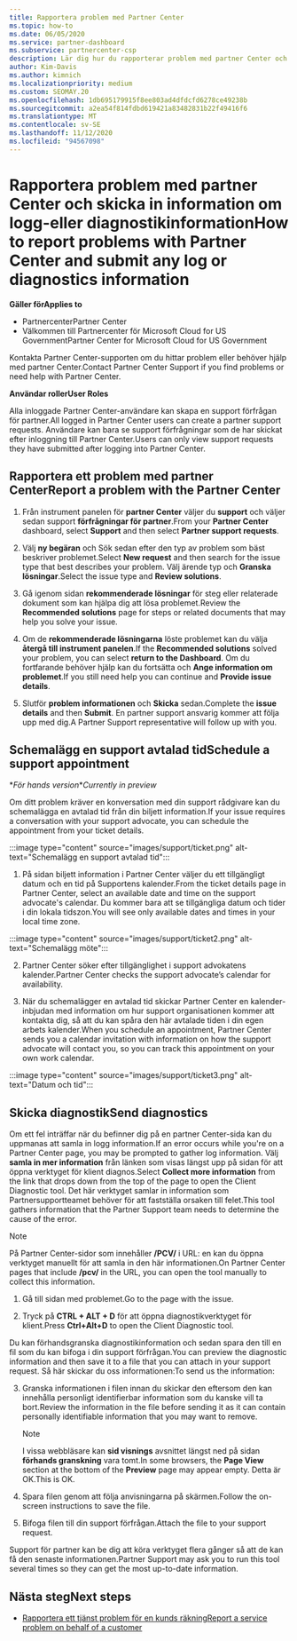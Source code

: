 ```yaml
---
title: Rapportera problem med Partner Center
ms.topic: how-to
ms.date: 06/05/2020
ms.service: partner-dashboard
ms.subservice: partnercenter-csp
description: Lär dig hur du rapporterar problem med partner Center och hur du samlar in diagnostisk information för partner support teamet.
author: Kim-Davis
ms.author: kimnich
ms.localizationpriority: medium
ms.custom: SEOMAY.20
ms.openlocfilehash: 1db695179915f8ee803ad4dfdcfd6278ce49238b
ms.sourcegitcommit: a2ea54f814fdbd619421a83482831b22f49416f6
ms.translationtype: MT
ms.contentlocale: sv-SE
ms.lasthandoff: 11/12/2020
ms.locfileid: "94567098"
---
```

# <a name="how-to-report-problems-with-partner-center-and-submit-any-log-or-diagnostics-information"></a><span data-ttu-id="11066-103">Rapportera problem med partner Center och skicka in information om logg-eller diagnostikinformation</span><span class="sxs-lookup"><span data-stu-id="11066-103">How to report problems with Partner Center and submit any log or diagnostics information</span></span>

<span data-ttu-id="11066-104">**Gäller för**</span><span class="sxs-lookup"><span data-stu-id="11066-104">**Applies to**</span></span>

- <span data-ttu-id="11066-105">Partnercenter</span><span class="sxs-lookup"><span data-stu-id="11066-105">Partner Center</span></span>
- <span data-ttu-id="11066-106">Välkommen till Partnercenter för Microsoft Cloud for US Government</span><span class="sxs-lookup"><span data-stu-id="11066-106">Partner Center for Microsoft Cloud for US Government</span></span>

<span data-ttu-id="11066-107">Kontakta Partner Center-supporten om du hittar problem eller behöver hjälp med partner Center.</span><span class="sxs-lookup"><span data-stu-id="11066-107">Contact Partner Center Support if you find problems or need help with Partner Center.</span></span>

<span data-ttu-id="11066-108">**Användar roller**</span><span class="sxs-lookup"><span data-stu-id="11066-108">**User Roles**</span></span>

<span data-ttu-id="11066-109">Alla inloggade Partner Center-användare kan skapa en support förfrågan för partner.</span><span class="sxs-lookup"><span data-stu-id="11066-109">All logged in Partner Center users can create a partner support requests.</span></span> <span data-ttu-id="11066-110">Användare kan bara se support förfrågningar som de har skickat efter inloggning till Partner Center.</span><span class="sxs-lookup"><span data-stu-id="11066-110">Users can only view support requests they have submitted after logging into Partner Center.</span></span>

## <a name="report-a-problem-with-the-partner-center"></a><span data-ttu-id="11066-111">Rapportera ett problem med partner Center</span><span class="sxs-lookup"><span data-stu-id="11066-111">Report a problem with the Partner Center</span></span>

1. <span data-ttu-id="11066-112">Från instrument panelen för **partner Center** väljer du **support** och väljer sedan support **förfrågningar för partner**.</span><span class="sxs-lookup"><span data-stu-id="11066-112">From your **Partner Center** dashboard, select **Support** and then select **Partner support requests**.</span></span>

2. <span data-ttu-id="11066-113">Välj **ny begäran** och Sök sedan efter den typ av problem som bäst beskriver problemet.</span><span class="sxs-lookup"><span data-stu-id="11066-113">Select **New request** and then search for the issue type that best describes your problem.</span></span> <span data-ttu-id="11066-114">Välj ärende typ och **Granska lösningar**.</span><span class="sxs-lookup"><span data-stu-id="11066-114">Select the issue type and **Review solutions**.</span></span>

3. <span data-ttu-id="11066-115">Gå igenom sidan **rekommenderade lösningar** för steg eller relaterade dokument som kan hjälpa dig att lösa problemet.</span><span class="sxs-lookup"><span data-stu-id="11066-115">Review the **Recommended solutions** page for steps or related documents that may help you solve your issue.</span></span>

4. <span data-ttu-id="11066-116">Om de **rekommenderade lösningarna** löste problemet kan du välja **återgå till instrument panelen**.</span><span class="sxs-lookup"><span data-stu-id="11066-116">If the **Recommended solutions** solved your problem, you can select **return to the Dashboard**.</span></span> <span data-ttu-id="11066-117">Om du fortfarande behöver hjälp kan du fortsätta och **Ange information om problemet**.</span><span class="sxs-lookup"><span data-stu-id="11066-117">If you still need help you can continue and **Provide issue details**.</span></span>

5. <span data-ttu-id="11066-118">Slutför **problem informationen** och **Skicka** sedan.</span><span class="sxs-lookup"><span data-stu-id="11066-118">Complete the **issue details** and then **Submit**.</span></span> <span data-ttu-id="11066-119">En partner support ansvarig kommer att följa upp med dig.</span><span class="sxs-lookup"><span data-stu-id="11066-119">A Partner Support representative will follow up with you.</span></span>

## <a name="schedule-a-support-appointment"></a><span data-ttu-id="11066-120">Schemalägg en support avtalad tid</span><span class="sxs-lookup"><span data-stu-id="11066-120">Schedule a support appointment</span></span> 

<span data-ttu-id="11066-121">\**För hands version*</span><span class="sxs-lookup"><span data-stu-id="11066-121">\**Currently in preview*</span></span>

<span data-ttu-id="11066-122">Om ditt problem kräver en konversation med din support rådgivare kan du schemalägga en avtalad tid från din biljett information.</span><span class="sxs-lookup"><span data-stu-id="11066-122">If your issue requires a conversation with your support advocate, you can schedule the appointment from your ticket details.</span></span>

:::image type="content" source="images/support/ticket.png" alt-text="Schemalägg en support avtalad tid":::

1.  <span data-ttu-id="11066-124">På sidan biljett information i Partner Center väljer du ett tillgängligt datum och en tid på Supportens kalender.</span><span class="sxs-lookup"><span data-stu-id="11066-124">From the ticket details page in Partner Center, select an available date and time on the support advocate's calendar.</span></span> <span data-ttu-id="11066-125">Du kommer bara att se tillgängliga datum och tider i din lokala tidszon.</span><span class="sxs-lookup"><span data-stu-id="11066-125">You will see only available dates and times in your local time zone.</span></span>

:::image type="content" source="images/support/ticket2.png" alt-text="Schemalägg möte":::

2. <span data-ttu-id="11066-127">Partner Center söker efter tillgänglighet i support advokatens kalender.</span><span class="sxs-lookup"><span data-stu-id="11066-127">Partner Center checks the support advocate’s  calendar for availability.</span></span>

1. <span data-ttu-id="11066-128">När du schemalägger en avtalad tid skickar Partner Center en kalender-inbjudan med information om hur support organisationen kommer att kontakta dig, så att du kan spåra den här avtalade tiden i din egen arbets kalender.</span><span class="sxs-lookup"><span data-stu-id="11066-128">When you schedule an appointment, Partner Center sends you a calendar invitation with information on how the support advocate will contact you, so you can track this appointment on your own work calendar.</span></span>

:::image type="content" source="images/support/ticket3.png" alt-text="Datum och tid":::

## <a name="send-diagnostics"></a><span data-ttu-id="11066-130">Skicka diagnostik</span><span class="sxs-lookup"><span data-stu-id="11066-130">Send diagnostics</span></span>

<span data-ttu-id="11066-131">Om ett fel inträffar när du befinner dig på en partner Center-sida kan du uppmanas att samla in logg information.</span><span class="sxs-lookup"><span data-stu-id="11066-131">If an error occurs while you're on a Partner Center page, you may be prompted to gather log information.</span></span> <span data-ttu-id="11066-132">Välj **samla in mer information** från länken som visas längst upp på sidan för att öppna verktyget för klient diagnos.</span><span class="sxs-lookup"><span data-stu-id="11066-132">Select **Collect more information** from the link that drops down from the top of the page to open the Client Diagnostic tool.</span></span> <span data-ttu-id="11066-133">Det här verktyget samlar in information som Partnersupportteamet behöver för att fastställa orsaken till felet.</span><span class="sxs-lookup"><span data-stu-id="11066-133">This tool gathers information that the Partner Support team needs to determine the cause of the error.</span></span> 

>[!NOTE]
><span data-ttu-id="11066-134">På Partner Center-sidor som innehåller **/PCV/** i URL: en kan du öppna verktyget manuellt för att samla in den här informationen.</span><span class="sxs-lookup"><span data-stu-id="11066-134">On Partner Center pages that include **/pcv/** in the URL, you can open the tool manually to collect this information.</span></span>

1. <span data-ttu-id="11066-135">Gå till sidan med problemet.</span><span class="sxs-lookup"><span data-stu-id="11066-135">Go to the page with the issue.</span></span>

2. <span data-ttu-id="11066-136">Tryck på **CTRL + ALT + D** för att öppna diagnostikverktyget för klient.</span><span class="sxs-lookup"><span data-stu-id="11066-136">Press **Ctrl+Alt+D** to open the Client Diagnostic tool.</span></span>

<span data-ttu-id="11066-137">Du kan förhandsgranska diagnostikinformation och sedan spara den till en fil som du kan bifoga i din support förfrågan.</span><span class="sxs-lookup"><span data-stu-id="11066-137">You can preview the diagnostic information and then save it to a file that you can attach in your support request.</span></span> <span data-ttu-id="11066-138">Så här skickar du oss informationen:</span><span class="sxs-lookup"><span data-stu-id="11066-138">To send us the information:</span></span>

3. <span data-ttu-id="11066-139">Granska informationen i filen innan du skickar den eftersom den kan innehålla personligt identifierbar information som du kanske vill ta bort.</span><span class="sxs-lookup"><span data-stu-id="11066-139">Review the information in the file before sending it as it can contain personally identifiable information that you may want to remove.</span></span>

    >[!NOTE]
    ><span data-ttu-id="11066-140">I vissa webbläsare kan **sid visnings** avsnittet längst ned på sidan **förhands granskning** vara tomt.</span><span class="sxs-lookup"><span data-stu-id="11066-140">In some browsers, the **Page View** section at the bottom of the **Preview** page may appear empty.</span></span> <span data-ttu-id="11066-141">Detta är OK.</span><span class="sxs-lookup"><span data-stu-id="11066-141">This is OK.</span></span>

4. <span data-ttu-id="11066-142">Spara filen genom att följa anvisningarna på skärmen.</span><span class="sxs-lookup"><span data-stu-id="11066-142">Follow the on-screen instructions to save the file.</span></span>

5. <span data-ttu-id="11066-143">Bifoga filen till din support förfrågan.</span><span class="sxs-lookup"><span data-stu-id="11066-143">Attach the file to your support request.</span></span>

<span data-ttu-id="11066-144">Support för partner kan be dig att köra verktyget flera gånger så att de kan få den senaste informationen.</span><span class="sxs-lookup"><span data-stu-id="11066-144">Partner Support may ask you to run this tool several times so they can get the most up-to-date information.</span></span>

## <a name="next-steps"></a><span data-ttu-id="11066-145">Nästa steg</span><span class="sxs-lookup"><span data-stu-id="11066-145">Next steps</span></span>

- [<span data-ttu-id="11066-146">Rapportera ett tjänst problem för en kunds räkning</span><span class="sxs-lookup"><span data-stu-id="11066-146">Report a service problem on behalf of a customer</span></span>](report-problems-on-behalf-of-a-customer.md)